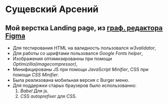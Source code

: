 # Сущевский Арсений
## Мой верстка Landing page, из [граф. редактора Figma][1]
+ Для тестирования HTML на валидность пользовался *w3validator*,
+ Для работы со шрифтами пользовался *Google Fonts helper*,
+ Изображения оптимизированны при помощи *Optimizilla(imagecompressor)*,
+ Минифицированы JS при помощи *JavaScript Minifier*, CSS при помощи *CSS Minifier*.
+ Была реализована мобильная версия с Burger меню.
+ Для поддержки старых браузеров было использованно: 
    1. *Babel* Для js.  
    2. *CSS autoprefixer* для CSS.

[1]:https://www.figma.com/file/ClPSP7KCU1NbvxMXA914hlFk/travel-landing-page-jacobvoyles?node-id=0%3A2 "Figma"
